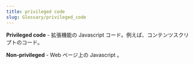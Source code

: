 ```yaml
---
title: privileged code
slug: Glossary/privileged_code
---
```


**Privileged code** - 拡張機能の Javascript コード。例えば、コンテンツスクリプトのコード。

**Non-privileged** - Web ページ上の Javascript 。
